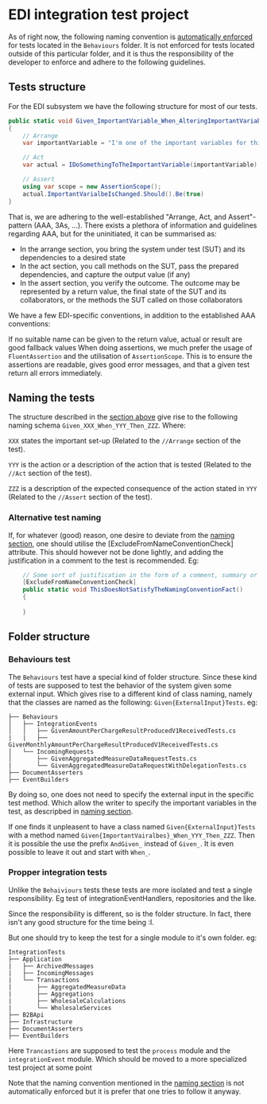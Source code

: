 # EDI integration test project

As of right now, the following naming convention is [automatically enforced](./Behaviours/MetaTests.cs) for tests
located in the `Behaviours` folder.
It is not enforced for tests located outside of this particular folder, and it is thus the responsibility of the
developer to enforce and adhere to the following guidelines.

## Tests structure

For the EDI subsystem we have the following structure for most of our tests.

```cs
public static void Given_ImportantVariable_When_AlteringImportantVariable_Then_ImportantVariableHasChanged()
{
    // Arrange
    var importantVariable = "I'm one of the important variables for this test";

    // Act
    var actual = IDoSomethingToTheImportantVariable(importantVariable)

    // Assert
    using var scope = new AssertionScope();
    actual.ImportantVarialbeIsChanged.Should().Be(true)
}
```

That is, we are adhering to the well-established "Arrange, Act, and Assert"-pattern (AAA, 3As, ...).
There exists a plethora of information and guidelines regarding AAA, but for the uninitiated, it can be summarised as:

- In the arrange section, you bring the system under test (SUT) and its dependencies to a desired state
- In the act section, you call methods on the SUT, pass the prepared dependencies, and capture the output value (if any)
- In the assert section, you verify the outcome. The outcome may be represented by a return value, the final state of
  the SUT and its collaborators, or the methods the SUT called on those collaborators

We have a few EDI-specific conventions, in addition to the established AAA conventions:

If no suitable name can be given to the return value, actual or result are good fallback values
When doing assertions, we much prefer the usage of `FluentAssertion` and the utilisation of `AssertionScope`.
This is to ensure the assertions are readable, gives good error messages, and that a given test return all errors
immediately.

## Naming the tests

The structure described in the [section above](#tests-structure) give rise to the following naming
schema `Given_XXX_When_YYY_Then_ZZZ`.
Where:

`XXX` states the important set-up (Related to the `//Arrange` section of the test).

`YYY` is the action or a description of the action that is tested (Related to the `//Act` section of the test).

`ZZZ` is a description of the expected consequence of the action stated in `YYY` (Related to the `//Assert` section of the test).

### Alternative test naming

If, for whatever (good) reason, one desire to deviate from the [naming section](#naming-the-tests), one should utilise
the [ExcludeFromNameConventionCheck] attribute.
This should however not be done lightly, and adding the justification in a comment to the test is recommended.
Eg:

```cs
    // Some sort of justification in the form of a comment, summary or the like.
    [ExcludeFromNameConventionCheck]
    public static void ThisDoesNotSatisfyTheNamingConventionFact()
    {
        
    }
```

## Folder structure

### Behaviours test

The `Behaviours` test have a special kind of folder structure.
Since these kind of tests are supposed to test the behavior of the system given some external input.
Which gives rise to a different kind of class naming, namely that the classes are named as the following: `Given{ExternalInput}Tests`.
eg:

```text
├── Behaviours
│   ├── IntegrationEvents
│   │   ├── GivenAmountPerChargeResultProducedV1ReceivedTests.cs
|   |   ├── GivenMonthlyAmountPerChargeResultProducedV1ReceivedTests.cs
│   └── IncomingRequests
│       ├── GivenAggregatedMeasureDataRequestTests.cs
|       └── GivenAggregatedMeasureDataRequestWithDelegationTests.cs
├── DocumentAsserters
├── EventBuilders
```

By doing so, one does not need to specify the external input in the specific test method. Which allow the writer to
specify the important variables in the test, as descripbed in [naming section](#naming-the-tests).

If one finds it unpleasent to have a class named `Given{ExternalInput}Tests` with a method named `Given{ImportantVairalbes}_When_YYY_Then_ZZZ`.
Then it is possible the use the prefix `AndGiven_` instead of `Given_`. It is even possible to leave it out and start
with `When_`.

### Propper integration tests

Unlike the `Behaiviours` tests these tests are more isolated and test a single responsibility. Eg test of
integrationEventHandlers, repositories and the like.

Since the responsibility is different, so is the folder structure.
In fact, there isn't any good structure for the time being :I.

But one should try to keep the test for a single module to it's own folder.
eg:

```text
IntegrationTests
├── Application
|   ├── ArchivedMessages
|   ├── IncomingMessages
|   └── Transactions
|       ├── AggregatedMeasureData
|       ├── Aggregations
|       ├── WholesaleCalculations
|       └── WholesaleServices
├── B2BApi
├── Infrastructure
├── DocumentAsserters
├── EventBuilders
```

Here `Trancastions` are supposed to test the `process` module and the `integrationEvent` module. Which should be moved
to a more specialized test project at some point

Note that the naming convention mentioned in the [naming section](#naming-the-tests) is not automatically enforced but
it is prefer that one tries to follow it anyway.
